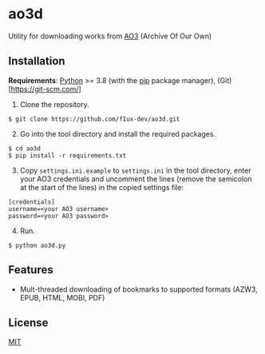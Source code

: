 # ao3d
Utility for downloading works from [AO3](https://archiveofourown.org/) (Archive Of Our Own)

## Installation
**Requirements**: [Python](https://www.python.org/) >= 3.8 (with the [pip](https://pypi.org/project/pip/) package manager), (Git)[https://git-scm.com/]

1. Clone the repository.
```
$ git clone https://github.com/fIux-dev/ao3d.git
```
2. Go into the tool directory and install the required packages.
```
$ cd ao3d
$ pip install -r requirements.txt
```
3. Copy `settings.ini.example` to `settings.ini` in the tool directory, enter
your AO3 credentials and uncomment the lines (remove the semicolon at the start
of the lines) in the copied settings file:
```
[credentials]
username=<your AO3 username>
password=<your AO3 password>
```
4. Run.
```
$ python ao3d.py
```

## Features
* Mult-threaded downloading of bookmarks to supported formats (AZW3, EPUB, HTML, 
MOBI, PDF)

## License

[MIT](https://choosealicense.com/licenses/mit/)